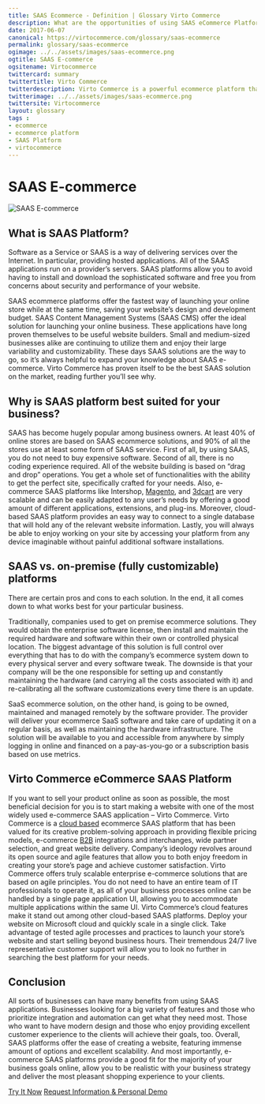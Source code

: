 ```yaml
--- 
title: SAAS Ecommerce - Definition | Glossary Virto Commerce
description: What are the opportunities of using SAAS eCommerce Platforms? Learn more in our ecommerce SAAS article.
date: 2017-06-07 
canonical: https://virtocommerce.com/glossary/saas-ecommerce
permalink: glossary/saas-ecommerce
ogimage: ../../assets/images/saas-ecommerce.png
ogtitle: SAAS E-commerce
ogsitename: Virtocommerce
twittercard: summary
twittertitle: Virto Commerce
twitterdescription: Virto Commerce is a powerful ecommerce platform that includes everything you need to create an online store and sell online. Try it free with Free Community License
twitterimage: ../../assets/images/saas-ecommerce.png
twittersite: Virtocommerce
layout: glossary
tags : 
- ecommerce
- ecommerce platform
- SAAS Platform
- virtocommerce 
---
```

<div class="business-cnt">
    <div class="head __cart">
        <h1 class="title">SAAS E-commerce</h1>
    </div>
    <img alt="SAAS E-commerce" src="assets/images/saas-ecommerce.png" />
    <h2>What is SAAS Platform?</h2>
    <p class="text">
    Software as a Service or SAAS is a way of delivering services over the Internet. In particular, providing hosted applications. All of the SAAS applications run on a provider’s servers. SAAS platforms allow you to avoid having to install and download the sophisticated software and free you from concerns about security and performance of your website.
    </p>  
    <p class="text">
    SAAS ecommerce platforms offer the fastest way of launching your online store while at the same time, saving your website’s design and development budget. SAAS Content Management Systems (SAAS CMS) offer the ideal solution for launching your online business. These applications have long proven themselves to be useful website builders. Small and medium-sized businesses alike are continuing to utilize them and enjoy their large variability and customizability. These days SAAS solutions are the way to go, so it’s always helpful to expand your knowledge about SAAS e-commerce. Virto Commerce has proven itself to be the best SAAS solution on the market, reading further you’ll see why.
    </p>
    <h2>Why is SAAS platform best suited for your business?</h2>
    <p class="text">
    SAAS has become hugely popular among business owners. At least 40% of online stores are based on SAAS ecommerce solutions, and 90% of all the stores use at least some form of SAAS service. First of all, by using SAAS, you do not need to buy expensive software. Second of all, there is no coding experience required. All of the website building is based on “drag and drop” operations. You get a whole set of functionalities with the ability to get the perfect site, specifically crafted for your needs. Also, e-commerce SAAS platforms like Intershop, <a href="{{ '/glossary/magento-alternatives' | absolute_url }}">Magento</a>, and <a href="{{ '/glossary/3dcart-alternatives' | absolute_url }}">3dcart</a> are very scalable and can be easily adapted to any user’s needs by offering a good amount of different applications, extensions, and plug-ins. Moreover, cloud-based SAAS platform provides an easy way to connect to a single database that will hold any of the relevant website information. Lastly, you will always be able to enjoy working on your site by accessing your platform from any device imaginable without painful additional software installations.</p>
     <h2>SAAS vs. on-premise (fully customizable) platforms</h2>
    <p class="text">
        There are certain pros and cons to each solution. In the end, it all comes down to what works best for your particular business.</p>
    <p class="text">
        Traditionally, companies used to get on premise ecommerce solutions. They would obtain the enterprise software license, then install and maintain the required hardware and software within their own or controlled physical location. The biggest advantage of this solution is full control over everything that has to do with the company’s ecommerce system down to every physical server and every software tweak. The downside is that your company will be the one responsible for setting up and constantly maintaining the hardware (and carrying all the costs associated with it) and re-calibrating all the software customizations every time there is an update. </p>
    <p class="text">
        SaaS ecommerce solution, on the other hand, is going to be owned, maintained and managed remotely by the software provider. The provider will deliver your ecommerce SaaS software and take care of updating it on a regular basis, as well as maintaining the hardware infrastructure. The solution will be available to you and accessible from anywhere by simply logging in online and financed on a pay-as-you-go or a subscription basis based on use metrics.</p>
    <h2>Virto Commerce eCommerce SAAS Platform</h2>
    <p class="text">
        If you want to sell your product online as soon as possible, the most beneficial decision for you is to start making a website with one of the most widely used e-commerce SAAS application – Virto Commerce. Virto Commerce is a <a href="{{ '/glossary/cloud-ecommerce-solution' | absolute_url }}">cloud based</a> ecommerce SAAS platform that has been valued for its creative problem-solving approach in providing flexible pricing models, e-commerce <a href="{{ '/glossary/https://virtocommerce.com/b2b-ecommerce-platform' | absolute_url }}">B2B</a> integrations and interchanges, wide partner selection, and great website delivery. Company’s ideology revolves around its open source and agile features that allow you to both enjoy freedom in creating your store’s page and achieve customer satisfaction. Virto Commerce offers truly scalable enterprise e-commerce solutions that are based on agile principles. You do not need to have an entire team of IT professionals to operate it, as all of your business processes online can be handled by a single page application UI, allowing you to accommodate multiple applications within the same UI. Virto Commerce’s cloud features make it stand out among other cloud-based SAAS platforms. Deploy your website on Microsoft cloud and quickly scale in a single click. Take advantage of tested agile processes and practices to launch your store’s website and start selling beyond business hours. Their tremendous 24/7 live representative customer support will allow you to look no further in searching the best platform for your needs. </p>
    <h2>Conclusion</h2>
    <p class="text">
    All sorts of businesses can have many benefits from using SAAS applications. Businesses looking for a big variety of features and those who prioritize integration and automation can get what they need most. Those who want to have modern design and those who enjoy providing excellent customer experience to the clients will achieve their goals, too. Overall, SAAS platforms offer the ease of creating a website, featuring immense amount of options and excellent scalability. And most importantly, e-commerce SAAS platforms provide a good fit for the majority of your business goals online, allow you to be realistic with your business strategy and deliver the most pleasant shopping experience to your clients.
    </p>
    <div class="buttons">
        <a class="button fill" href="/try-now">Try It Now</a>
        <a class="button fill" href="/contact-us">Request Information & Personal Demo</a>
    </div>
</div>
